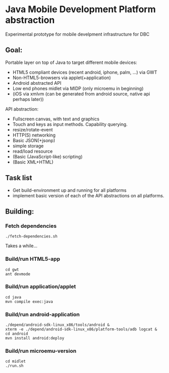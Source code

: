 # Java Mobile Development Platform abstraction

Experimental prototype for mobile develpment infrastructure for DBC

## Goal: 

Portable layer on top of Java to target different mobile devices:

- HTML5 compliant devices (recent android, iphone, palm, ...) via GWT
- Non-HTML5-browsers via applet(+application)
- Android abstracted API
- Low end phones midlet via MIDP (only microemu in beginning)
- (iOS via xmlvm (can be generated from android source, native api perhaps later))

API abstraction:

- Fullscreen canvas, with text and graphics
- Touch and keys as input methods. Capability querying.
- resize/rotate-event
- HTTP(S) networking
- Basic JSON(+jsonp)
- simple storage
- read/load resource
- (Basic (JavaScript-like) scripting)
- (Basic XML+HTML)

## Task list

- Get build-environment up and running for all platforms
- implement basic version of each of the API abstractions on all platforms.

## Building:

### Fetch dependencies

    ./fetch-dependencies.sh

Takes a while...

### Build/run HTML5-app
  
    cd gwt
    ant devmode

### Build/run application/applet

    cd java
    mvn compile exec:java

### Build/run android-application

    ./depend/android-sdk-linux_x86/tools/android &
    xterm -e ./depend/android-sdk-linux_x86/platform-tools/adb logcat &
    cd android
    mvn install android:deploy

### Build/run microemu-version

    cd midlet
    ./run.sh
